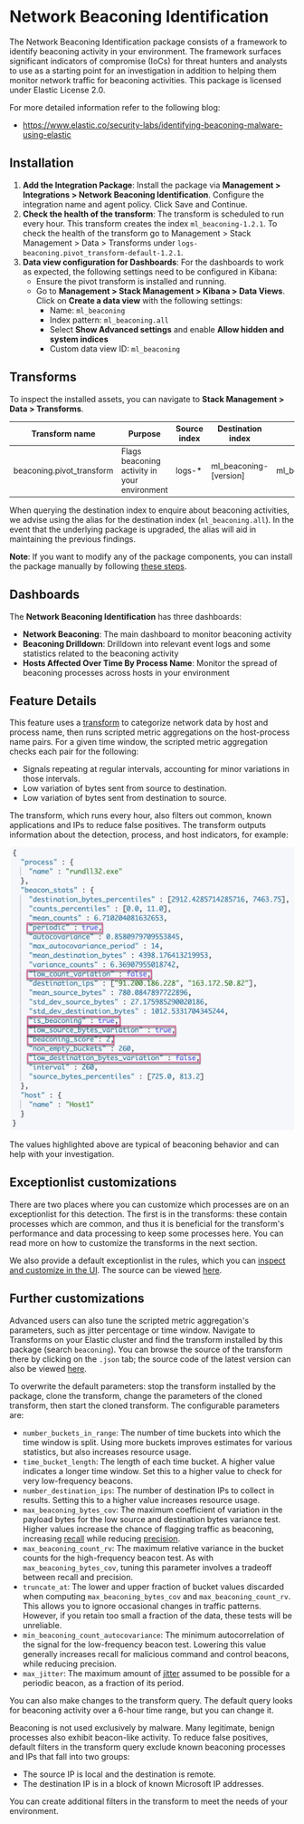 # Network Beaconing Identification

The Network Beaconing Identification package consists of a framework to identify beaconing activity in your environment. The framework surfaces significant indicators of compromise (IoCs) for threat hunters and analysts to use as a starting point for an investigation in addition to helping them monitor network traffic for beaconing activities. 
This package is licensed under Elastic License 2.0. 

For more detailed information refer to the following blog:
- https://www.elastic.co/security-labs/identifying-beaconing-malware-using-elastic

## Installation
1. **Add the Integration Package**: Install the package via **Management > Integrations > Network Beaconing Identification**. Configure the integration name and agent policy. Click Save and Continue.
1. **Check the health of the transform**: The transform is scheduled to run every hour. This transform creates the index `ml_beaconing-1.2.1`. To check the health of the transform go to Management > Stack Management > Data > Transforms under `logs-beaconing.pivot_transform-default-1.2.1`.
1. **Data view configuration for Dashboards**: For the dashboards to work as expected, the following settings need to be configured in Kibana:
    - Ensure the pivot transform is installed and running.
    - Go to **Management > Stack Management > Kibana > Data Views**. Click on **Create a data view** with the following settings:
        - Name: `ml_beaconing`
        - Index pattern: `ml_beaconing.all`
        - Select **Show Advanced settings** and enable **Allow hidden and system indices**
	    - Custom data view ID: `ml_beaconing`


## Transforms

To inspect the installed assets, you can navigate to **Stack Management > Data > Transforms**.

| Transform name            | Purpose| 	Source index  | Destination index       | Alias |
|---------------------------|--------|----------------|-------------------------|------------|
| beaconing.pivot_transform |	Flags beaconing activity in your environment| 	logs-*        | 	ml_beaconing-[version] | ml_beaconing.all |

When querying the destination index to enquire about beaconing activities, we advise using the alias for the destination index (`ml_beaconing.all`). In the event that the underlying package is upgraded, the alias will aid in maintaining the previous findings.

**Note**: If you want to modify any of the package components, you can install the package manually by following [these steps](https://github.com/elastic/detection-rules/blob/main/docs/experimental-machine-learning/beaconing.md).

## Dashboards

The **Network Beaconing Identification** has three dashboards: 
* **Network Beaconing**: The main dashboard to monitor beaconing activity
* **Beaconing Drilldown**: Drilldown into relevant event logs and some statistics related to the beaconing activity
* **Hosts Affected Over Time By Process Name**: Monitor the spread of beaconing processes across hosts in your environment

## Feature Details

This feature uses a [transform](https://www.elastic.co/guide/en/elasticsearch/reference/8.11/transforms.html) to categorize network data by host and process name, then runs scripted metric aggregations on the host-process name pairs. For a given time window, the scripted metric aggregation checks each pair for the following:

* Signals repeating at regular intervals, accounting for minor variations in those intervals.
* Low variation of bytes sent from source to destination.
* Low variation of bytes sent from destination to source.

The transform, which runs every hour, also filters out common, known applications and IPs to reduce false positives. The transform outputs information about the detection, process, and host indicators, for example:

   ![screenshot](../img/beaconing-detection-1.png)

The values highlighted above are typical of beaconing behavior and can help with your investigation.

## Exceptionlist customizations

There are two places where you can customize which processes are on an exceptionlist for this detection. The first is in the transforms: these contain processes which are common, and thus it is beneficial for the transform's performance and data processing to keep some processes here. You can read more on how to customize the transforms in the next section.

We also provide a default exceptionlist in the rules, which you can [inspect and customize in the UI](https://www.elastic.co/guide/en/security/current/detections-ui-exceptions.html). The source can be viewed [here](https://github.com/elastic/detection-rules/tree/main/rules/integrations/beaconing).

## Further customizations

Advanced users can also tune the scripted metric aggregation's parameters, such as jitter percentage or time window. Navigate to Transforms on your Elastic cluster and find the transform installed by this package (search `beaconing`). You can browse the source of the transform there by clicking on the `.json` tab; the source code of the latest version can also be viewed [here](https://github.com/elastic/integrations/blob/main/packages/beaconing/elasticsearch/transform/pivot_transform/transform.yml#L364).

To overwrite the default parameters: stop the transform installed by the package, clone the transform, change the parameters of the cloned transform, then start the cloned transform. The configurable parameters are:

* `number_buckets_in_range`: The number of time buckets into which the time window is split. Using more buckets improves estimates for various statistics, but also increases resource usage.
* `time_bucket_length`: The length of each time bucket. A higher value indicates a longer time window. Set this to a higher value to check for very low-frequency beacons.
* `number_destination_ips`: The number of destination IPs to collect in results. Setting this to a higher value increases resource usage.
* `max_beaconing_bytes_cov`: The maximum coefficient of variation in the payload bytes for the low source and destination bytes variance test. Higher values increase the chance of flagging traffic as beaconing, increasing [recall](https://en.wikipedia.org/wiki/Precision_and_recall) while reducing [precision](https://en.wikipedia.org/wiki/Precision_and_recall).
* `max_beaconing_count_rv`: The maximum relative variance in the bucket counts for the high-frequency beacon test. As with `max_beaconing_bytes_cov`, tuning this parameter involves a tradeoff between recall and precision.
* `truncate_at`: The lower and upper fraction of bucket values discarded when computing `max_beaconing_bytes_cov` and `max_beaconing_count_rv`. This allows you to ignore occasional changes in traffic patterns. However, if you retain too small a fraction of the data, these tests will be unreliable.
* `min_beaconing_count_autocovariance`: The minimum autocorrelation of the signal for the low-frequency beacon test. Lowering this value generally increases recall for malicious command and control beacons, while reducing precision.
* `max_jitter`: The maximum amount of [jitter](https://en.wikipedia.org/wiki/Jitter) assumed to be possible for a periodic beacon, as a fraction of its period.

You can also make changes to the transform query. The default query looks for beaconing activity over a 6-hour time range, but you can change it.

Beaconing is not used exclusively by malware. Many legitimate, benign processes also exhibit beacon-like activity. To reduce false positives, default filters in the transform query exclude known beaconing processes and IPs that fall into two groups:

* The source IP is local and the destination is remote.
* The destination IP is in a block of known Microsoft IP addresses.

You can create additional filters in the transform to meet the needs of your environment.